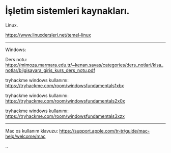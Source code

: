 # İşletim sistemleri kaynakları.



Linux.

https://www.linuxdersleri.net/temel-linux
__________________________________________________________________________________


Windows:


Ders notu: https://mimoza.marmara.edu.tr/~kenan.savas/categories/ders_notlari/kisa_notlar/bilgisayara_giris_kurs_ders_notu.pdf

tryhackme windows kullanımı: https://tryhackme.com/room/windowsfundamentals1xbx

tryhackme windows kullanımı: https://tryhackme.com/room/windowsfundamentals2x0x

tryhackme windows kullanımı: https://tryhackme.com/room/windowsfundamentals3xzx

__________________________________________________________________________________

Mac os kullanım klavuzu: https://support.apple.com/tr-tr/guide/mac-help/welcome/mac

..

